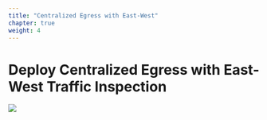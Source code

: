 ```yaml
---
title: "Centralized Egress with East-West"
chapter: true
weight: 4
---
```


# Deploy Centralized Egress with East-West Traffic Inspection

![](./images/image-getready.jpg)

